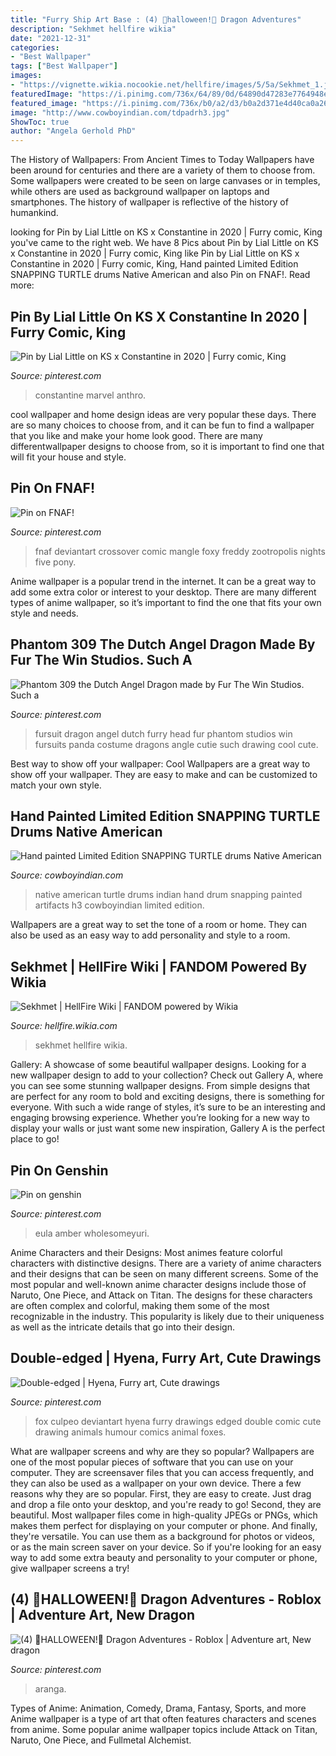 ```yaml
---
title: "Furry Ship Art Base : (4) 🎃halloween!👻 Dragon Adventures"
description: "Sekhmet hellfire wikia"
date: "2021-12-31"
categories:
- "Best Wallpaper"
tags: ["Best Wallpaper"]
images:
- "https://vignette.wikia.nocookie.net/hellfire/images/5/5a/Sekhmet_1.jpg/revision/latest?cb=20140317151516"
featuredImage: "https://i.pinimg.com/736x/64/89/0d/64890d47283e7764948ebd0361d5e0cd.jpg"
featured_image: "https://i.pinimg.com/736x/b0/a2/d3/b0a2d371e4d40ca0a26dc4c0fc057b20.jpg"
image: "http://www.cowboyindian.com/tdpadrh3.jpg"
ShowToc: true
author: "Angela Gerhold PhD"
---
```



The History of Wallpapers: From Ancient Times to Today
Wallpapers have been around for centuries and there are a variety of them to choose from. Some wallpapers were created to be seen on large canvases or in temples, while others are used as background wallpaper on laptops and smartphones. The history of wallpaper is reflective of the history of humankind.

	

		
looking for Pin by Lial Little on KS x Constantine in 2020 | Furry comic, King you've came to the right web. We have 8 Pics about Pin by Lial Little on KS x Constantine in 2020 | Furry comic, King like Pin by Lial Little on KS x Constantine in 2020 | Furry comic, King, Hand painted Limited Edition SNAPPING TURTLE drums Native American and also Pin on FNAF!. Read more:
		
    
## Pin By Lial Little On KS X Constantine In 2020 | Furry Comic, King

<img loading=lazy src="https://i.pinimg.com/736x/bb/c2/d1/bbc2d1cf5a12890f9e10e7ffb7ec495d.jpg" onerror="this.onerror=null;this.src='https://tse1.mm.bing.net/th?id=OIP.LlKllktd0snRvKlS2kJ0xAHaKe&amp;pid=15.1';" alt="Pin by Lial Little on KS x Constantine in 2020 | Furry comic, King">

_Source: pinterest.com_

>constantine marvel anthro. 

	

cool wallpaper and home design ideas are very popular these days. There are so many choices to choose from, and it can be fun to find a wallpaper that you like and make your home look good. There are many differentwallpaper designs to choose from, so it is important to find one that will fit your house and style.

    
## Pin On FNAF!

<img loading=lazy src="https://i.pinimg.com/736x/f8/f3/22/f8f32252607d3beb2b96dc13ea37ea4c--dayz-crossover.jpg" onerror="this.onerror=null;this.src='https://tse4.mm.bing.net/th?id=OIP.3uFFRnNp4J9EjjCKDJmdkQHaKd&amp;pid=15.1';" alt="Pin on FNAF!">

_Source: pinterest.com_

>fnaf deviantart crossover comic mangle foxy freddy zootropolis nights five pony. 

	

Anime wallpaper is a popular trend in the internet. It can be a great way to add some extra color or interest to your desktop. There are many different types of anime wallpaper, so it’s important to find the one that fits your own style and needs.

    
## Phantom 309 The Dutch Angel Dragon Made By Fur The Win Studios. Such A

<img loading=lazy src="https://i.pinimg.com/736x/8a/a2/09/8aa209a10edf88c66bdbead6eb215adc--fursuit-head-dutch-angel-dragon.jpg" onerror="this.onerror=null;this.src='https://tse3.mm.bing.net/th?id=OIP.OMmT31cnOfiyVkDvYaUv8AHaJ4&amp;pid=15.1';" alt="Phantom 309 the Dutch Angel Dragon made by Fur The Win Studios. Such a">

_Source: pinterest.com_

>fursuit dragon angel dutch furry head fur phantom studios win fursuits panda costume dragons angle cutie such drawing cool cute. 

	

Best way to show off your wallpaper:
Cool Wallpapers are a great way to show off your wallpaper. They are easy to make and can be customized to match your own style.

    
## Hand Painted Limited Edition SNAPPING TURTLE Drums Native American

<img loading=lazy src="http://www.cowboyindian.com/tdpadrh3.jpg" onerror="this.onerror=null;this.src='https://tse1.mm.bing.net/th?id=OIP.O-geJ7bLKYBR_aQ5iwylogHaHW&amp;pid=15.1';" alt="Hand painted Limited Edition SNAPPING TURTLE drums Native American">

_Source: cowboyindian.com_

>native american turtle drums indian hand drum snapping painted artifacts h3 cowboyindian limited edition. 

	

Wallpapers are a great way to set the tone of a room or home. They can also be used as an easy way to add personality and style to a room.

    
## Sekhmet | HellFire Wiki | FANDOM Powered By Wikia

<img loading=lazy src="https://vignette.wikia.nocookie.net/hellfire/images/5/5a/Sekhmet_1.jpg/revision/latest?cb=20140317151516" onerror="this.onerror=null;this.src='https://tse3.mm.bing.net/th?id=OIP.Gg5_b4FRz5GulG29hEP0hgHaJ9&amp;pid=15.1';" alt="Sekhmet | HellFire Wiki | FANDOM powered by Wikia">

_Source: hellfire.wikia.com_

>sekhmet hellfire wikia. 

	

Gallery: A showcase of some beautiful wallpaper designs.
Looking for a new wallpaper design to add to your collection? Check out Gallery A, where you can see some stunning wallpaper designs. From simple designs that are perfect for any room to bold and exciting designs, there is something for everyone. With such a wide range of styles, it’s sure to be an interesting and engaging browsing experience. Whether you’re looking for a new way to display your walls or just want some new inspiration, Gallery A is the perfect place to go!





	
	
    
## Pin On Genshin

<img loading=lazy src="https://i.pinimg.com/736x/64/89/0d/64890d47283e7764948ebd0361d5e0cd.jpg" onerror="this.onerror=null;this.src='https://tse3.mm.bing.net/th?id=OIP.QmVI8pssSDBOhaoTwl_IjgHaKj&amp;pid=15.1';" alt="Pin on genshin">

_Source: pinterest.com_

>eula amber wholesomeyuri. 

	

Anime Characters and their Designs: Most animes feature colorful characters with distinctive designs.
There are a variety of anime characters and their designs that can be seen on many different screens. Some of the most popular and well-known anime character designs include those of Naruto, One Piece, and Attack on Titan. The designs for these characters are often complex and colorful, making them some of the most recognizable in the industry. This popularity is likely due to their uniqueness as well as the intricate details that go into their design.

    
## Double-edged | Hyena, Furry Art, Cute Drawings

<img loading=lazy src="https://i.pinimg.com/736x/a2/b0/ed/a2b0edb544bae4e32e476cb79d1a7cba--fox-print-hyena.jpg" onerror="this.onerror=null;this.src='https://tse2.mm.bing.net/th?id=OIP.0I6rjdOKqI4S9AqCWd6b1wHaLg&amp;pid=15.1';" alt="Double-edged | Hyena, Furry art, Cute drawings">

_Source: pinterest.com_

>fox culpeo deviantart hyena furry drawings edged double comic cute drawing animals humour comics animal foxes. 

	

What are wallpaper screens and why are they so popular?
Wallpapers are one of the most popular pieces of software that you can use on your computer. They are screensaver files that you can access frequently, and they can also be used as a wallpaper on your own device. There a few reasons why they are so popular. First, they are easy to create. Just drag and drop a file onto your desktop, and you're ready to go! Second, they are beautiful. Most wallpaper files come in high-quality JPEGs or PNGs, which makes them perfect for displaying on your computer or phone. And finally, they're versatile. You can use them as a background for photos or videos, or as the main screen saver on your device. So if you're looking for an easy way to add some extra beauty and personality to your computer or phone, give wallpaper screens a try!

    
## (4) 🎃HALLOWEEN!👻 Dragon Adventures - Roblox | Adventure Art, New Dragon

<img loading=lazy src="https://i.pinimg.com/736x/b0/a2/d3/b0a2d371e4d40ca0a26dc4c0fc057b20.jpg" onerror="this.onerror=null;this.src='https://tse2.mm.bing.net/th?id=OIP.g6I1bpOhx-u83RPH-heh6AHaEK&amp;pid=15.1';" alt="(4) 🎃HALLOWEEN!👻 Dragon Adventures - Roblox | Adventure art, New dragon">

_Source: pinterest.com_

>aranga. 

	

Types of Anime: Animation, Comedy, Drama, Fantasy, Sports, and more
Anime wallpaper is a type of art that often features characters and scenes from anime. Some popular anime wallpaper topics include Attack on Titan, Naruto, One Piece, and Fullmetal Alchemist.

